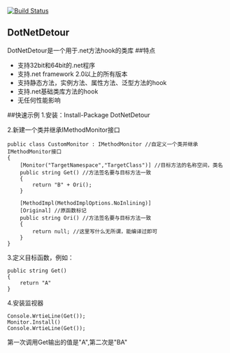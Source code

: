 
[![Build Status](https://dev.azure.com/kissstudio/DotNetDetour/_apis/build/status/kissstudio.DotNetDetour?branchName=master)](https://dev.azure.com/kissstudio/DotNetDetour/_build/latest?definitionId=3?branchName=master)
## DotNetDetour
DotNetDetour是一个用于.net方法hook的类库
##特点
* 支持32bit和64bit的.net程序
* 支持.net framework 2.0以上的所有版本
* 支持静态方法，实例方法、属性方法、泛型方法的hook
* 支持.net基础类库方法的hook
* 无任何性能影响

##快速示例
1.安装：Install-Package DotNetDetour

2.新建一个类并继承IMethodMonitor接口
```
public class CustomMonitor : IMethodMonitor //自定义一个类并继承IMethodMonitor接口
{
    [Monitor("TargetNamespace","TargetClass")] //目标方法的名称空间，类名
    public string Get() //方法签名要与目标方法一致
    {
        return "B" + Ori();
    }

    [MethodImpl(MethodImplOptions.NoInlining)]
    [Original] //原函数标记
    public string Ori() //方法签名要与目标方法一致
    {
        return null; //这里写什么无所谓，能编译过即可
    }
}
```
3.定义目标函数，例如：
```
public string Get()
{
    return "A"
}
```
4.安装监视器
```
Console.WrtieLine(Get());
Monitor.Install()
Console.WrtieLine(Get());
```
第一次调用Get输出的值是"A",第二次是"BA"


